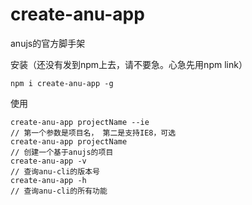 # create-anu-app
anujs的官方脚手架

安装（还没有发到npm上去，请不要急。心急先用npm link）
```
npm i create-anu-app -g
```

使用

```
create-anu-app projectName --ie 
// 第一个参数是项目名， 第二是支持IE8，可选
create-anu-app projectName
// 创建一个基于anujs的项目
create-anu-app -v
// 查询anu-cli的版本号
create-anu-app -h
// 查询anu-cli的所有功能
```


